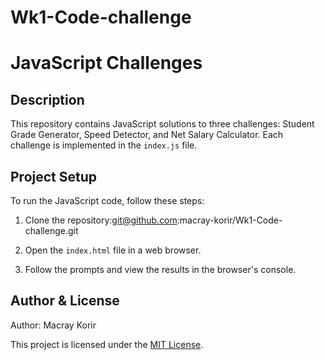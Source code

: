# Wk1-Code-challenge
# JavaScript Challenges

## Description
This repository contains JavaScript solutions to three challenges: Student Grade Generator, Speed Detector, and Net Salary Calculator. Each challenge is implemented in the `index.js` file.

## Project Setup
To run the JavaScript code, follow these steps:

1. Clone the repository:git@github.com:macray-korir/Wk1-Code-challenge.git

2. Open the `index.html` file in a web browser.

3. Follow the prompts and view the results in the browser's console.

## Author & License
Author: Macray Korir

This project is licensed under the [MIT License](LICENSE).
